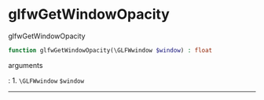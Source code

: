 # glfwGetWindowOpacity
glfwGetWindowOpacity

```php
function glfwGetWindowOpacity(\GLFWwindow $window) : float
```

arguments

:    1. `\GLFWwindow` `$window` 

---
     